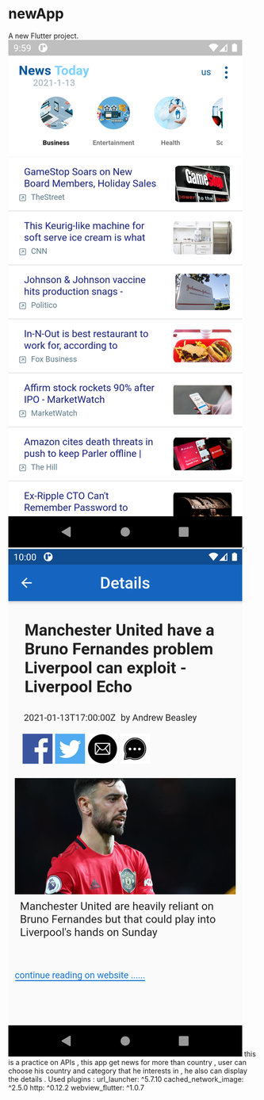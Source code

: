 # newApp

A new Flutter project.
![](https://github.com/ElGenius-developer/News-App/blob/main/ScreenShots/1.png),![](https://github.com/ElGenius-developer/News-App/blob/main/ScreenShots/2.png)
this is a practice on APIs , this app get news for more than country , user can choose his country 
and category that he interests in , he also can display the details .
Used plugins : 
      url_launcher: ^5.7.10
      cached_network_image: ^2.5.0
      http: ^0.12.2
      webview_flutter: ^1.0.7
